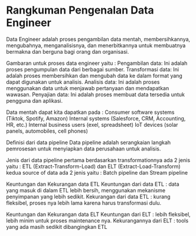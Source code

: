 # Rangkuman Pengenalan Data Engineer

Data Engineer adalah proses pengambilan data mentah, membersihkannya, mengubahnya, menganalisisnya, dan menerbitkannya untuk membuatnya bermakna dan berguna bagi orang dan organisasi.

Gambaran untuk proses data engineer yaitu :
Pengambilan data: Ini adalah proses pengumpulan data dari berbagai sumber.
Transformasi data: Ini adalah proses membersihkan dan mengubah data ke dalam format yang dapat digunakan untuk analisis.
Analisis data: Ini adalah proses menggunakan data untuk menjawab pertanyaan dan mendapatkan wawasan.
Penyajian data: Ini adalah proses membuat data tersedia untuk pengguna dan aplikasi.

Data mentah dapat kita dapatkan pada :
Consumer software systems (Tiktok, Spotify, Amazon)
Internal systems (Salesforce, CRM, Accounting, HR, etc.)
Internal business users (exel, spreadsheet)
IoT devices (solar panels, automobiles, cell phones)

Definisi dari data pipeline 
Data pipeline adalah serangkaian langkah pemrosesan untuk menyiapkan data perusahaan untuk analisis.

Jenis dari data pipeline
pertama berdasarkan transformationnya ada 2 jenis yaitu : ETL (Extract-Transform-Load) dan ELT (Extract-Load-Transform)
kedua source of data ada 2 jenis yaitu : Batch pipeline dan Stream pipeline

Keuntungan dan Kekurangan data ETL
Keuntungan dari data ETL : data yang masuk di dalam ETL lebih bersih, menggunakan mekanisme penyimpanan yang lebih sedikit.
Kekurangan dari data ETL : kurang fleksibel, proses nya lebih lama karena harus transformasi dulu.

Keuntungan dan Kekurangan data ELT
Keuntungan dari ELT : lebih fleksibel, lebih minim untuk proses maintenance nya.
Kekurangannya dari ELT : tools yang ada masih sedikit dibangingkan ETL


